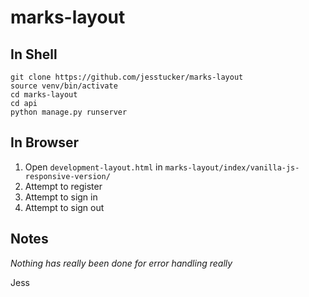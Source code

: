 # marks-layout


## In Shell
```
git clone https://github.com/jesstucker/marks-layout
source venv/bin/activate
cd marks-layout
cd api
python manage.py runserver
```
## In Browser 
1. Open `development-layout.html` in `marks-layout/index/vanilla-js-responsive-version/`
2. Attempt to register
3. Attempt to sign in
4. Attempt to sign out

## Notes
*Nothing has really been done for error handling really*


Jess